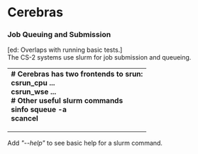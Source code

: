 Cerebras
========

### Job Queuing and Submission
[ed: Overlaps with running basic tests.]<br>
The CS-2 systems use slurm for job submission and queueing.
<table>
<tbody>
<tr class="odd">
<td><strong>
# Cerebras has two frontends to srun:<br>
csrun_cpu ...<br>
csrun_wse ...<br>
# Other useful slurm commands <br>
sinfo
squeue -a<br>
scancel <jobid><br>

</strong></td>
</tr>
</tbody>
</table>

Add *"--help"* to see basic help for a slurm command.

